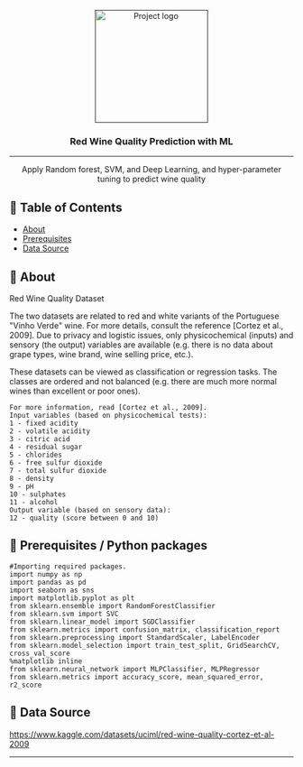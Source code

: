 <p align="center">
  <a href="" rel="noopener">
 <img width=200px height=200px src="https://www.vrbo.com/vacation-ideas/wp-content/uploads/2SnDOARDxyvjtG88xpyJx6/606857dc8732c491e792fba8e60d6211/photo-1506377247377-2a5b3b417ebb.jpg" alt="Project logo"></a>
</p>

<h3 align="center">Red Wine Quality Prediction with ML</h3>

<div align="center">

</div>

---

<p align="center"> Apply Random forest, SVM, and Deep Learning, and hyper-parameter tuning to predict wine quality
    <br> 
</p>

## 📝 Table of Contents

- [About](#about)
- [Prerequisites](#reqs)
- [Data Source](#datasource)

## 🧐 About <a name = "about"></a>

Red Wine Quality Dataset

The two datasets are related to red and white variants of the Portuguese "Vinho Verde" wine. For more details, consult the reference [Cortez et al., 2009]. Due to privacy and logistic issues, only physicochemical (inputs) and sensory (the output) variables are available (e.g. there is no data about grape types, wine brand, wine selling price, etc.).

These datasets can be viewed as classification or regression tasks. The classes are ordered and not balanced (e.g. there are much more normal wines than excellent or poor ones).

```
For more information, read [Cortez et al., 2009].
Input variables (based on physicochemical tests):
1 - fixed acidity
2 - volatile acidity
3 - citric acid
4 - residual sugar
5 - chlorides
6 - free sulfur dioxide
7 - total sulfur dioxide
8 - density
9 - pH
10 - sulphates
11 - alcohol
Output variable (based on sensory data):
12 - quality (score between 0 and 10)

```
## 📝 Prerequisites / Python packages <a name = "reqs"></a>
```
#Importing required packages.
import numpy as np
import pandas as pd
import seaborn as sns
import matplotlib.pyplot as plt
from sklearn.ensemble import RandomForestClassifier
from sklearn.svm import SVC
from sklearn.linear_model import SGDClassifier
from sklearn.metrics import confusion_matrix, classification_report
from sklearn.preprocessing import StandardScaler, LabelEncoder
from sklearn.model_selection import train_test_split, GridSearchCV, cross_val_score
%matplotlib inline
from sklearn.neural_network import MLPClassifier, MLPRegressor
from sklearn.metrics import accuracy_score, mean_squared_error, r2_score
```
## 🎉 Data Source <a name = "datasource"></a>

https://www.kaggle.com/datasets/uciml/red-wine-quality-cortez-et-al-2009

---



